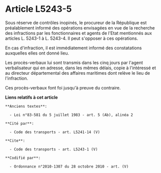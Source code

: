 # Article L5243-5

Sous réserve de contrôles inopinés, le procureur de la République est préalablement informé des opérations envisagées en vue
de la recherche des infractions par les fonctionnaires et agents de l'Etat mentionnés aux articles L. 5243-1 à L. 5243-4. Il
peut s'opposer à ces opérations. 

En cas d'infraction, il est immédiatement informé des constatations auxquelles elles ont donné lieu. 

Les procès-verbaux lui sont transmis dans les cinq jours par l'agent verbalisateur qui en adresse, dans les mêmes délais,
copie à l'intéressé et au directeur départemental des affaires maritimes dont relève le lieu de l'infraction. 

Ces procès-verbaux font foi jusqu'à preuve du contraire.

**Liens relatifs à cet article**

	**Anciens textes**:

	  - Loi n°83-581 du 5 juillet 1983 - art. 5 (Ab), alinéa 2

	**Cité par**:

	  - Code des transports - art. L5241-14 (V)

	**Cite**:

	  - Code des transports - art. L5243-1 (V)

	**Codifié par**:

	  - Ordonnance n°2010-1307 du 28 octobre 2010 - art. (V)
